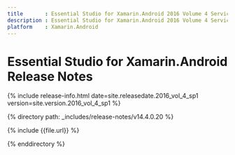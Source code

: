 ```yaml
---
title       : Essential Studio for Xamarin.Android 2016 Volume 4 Service Pack 1 Release Notes
description : Essential Studio for Xamarin.Android 2016 Volume 4 Service Pack 1 Release Notes
platform    : Xamarin.Android
---
```


# Essential Studio for Xamarin.Android Release Notes

{% include release-info.html date=site.releasedate.2016_vol_4_sp1 version=site.version.2016_vol_4_sp1 %} 

{% directory path: _includes/release-notes/v14.4.0.20 %}

{% include {{file.url}} %}

{% enddirectory %}